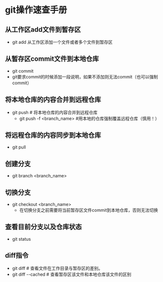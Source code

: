 # git操作速查手册

## 从工作区add文件到暂存区
+ git add <filename1> <filename2> 从工作区添加一个文件或者多个文件到暂存区

## 从暂存区commit文件到本地仓库
+ git commit
 + git要求commit的时候添加一段说明，如果不添加则无法commit（也可以强制commit）

## 将本地仓库的内容合并到远程仓库
+ git push # 将本地仓库的内容合并到远程仓库
    + git push -f <branch_name> #用本地的仓库强制覆盖远程仓库（慎用！） 

## 将远程仓库的内容同步到本地仓库 
+ git pull 

## 创建分支
+ git branch <branch_name>

## 切换分支
+ git checkout <branch_name>
    + 在切换分支之前需要将当前暂存区文件commit到本地仓库，否则无法切换

## 查看目前分支以及仓库状态
+ git status

## diff指令
+ git diff <filename> # 查看文件在工作目录与暂存区的差别。
+ git diff --cached <filename> # 查看暂存区该文件和本地仓库该文件的区别

